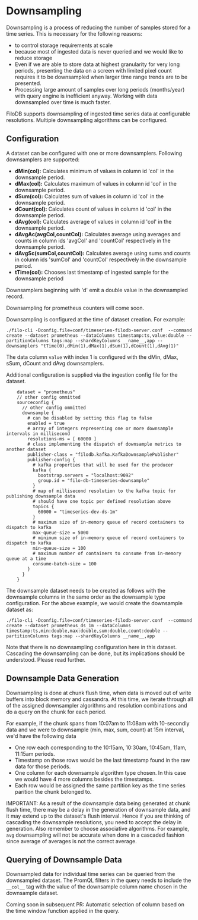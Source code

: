 # Downsampling

Downsampling is a process of reducing the number of samples stored for a time series. 
This is necessary for the following reasons:

* to control storage requirements at scale 
* because most of ingested data is never queried and we would like to reduce storage
* Even if we are able to store data at highest granularity for very long periods, 
  presenting the data on a screen with limited pixel count requires it to be downsampled 
  when larger time range trends are to be presented.
* Processing large amount of samples over long periods (months/year) with query engine is
  inefficient anyway. Working with data downsampled over time is much faster.

FiloDB supports downsampling of ingested time series data at configurable resolutions. 
Multiple downsampling algorithms can be configured. 

## Configuration

A dataset can be configured with one or more downsamplers. Following downsamplers are supported:

* __dMin(col):__ Calculates minimum of values in column id 'col' in the downsample period.
* __dMax(col):__ Calculates maximum of values in column id 'col' in the downsample period.
* __dSum(col):__ Calculates sum of values in column id 'col' in the downsample period.
* __dCount(col):__ Calculates count of values in column id 'col' in the downsample period.
* __dAvg(col):__ Calculates average of values in column id 'col' in the downsample period.
* __dAvgAc(avgCol,countCol):__ Calculates average using averages and counts in column ids 'avgCol' and 'countCol' respectively in the downsample period.
* __dAvgSc(sumCol,countCol):__ Calculates average using sums and counts in column ids 'sumCol' and 'countCol' respectively in the downsample period.
* __tTime(col):__ Chooses last timestamp of ingested sample for the downsample period 

Downsamplers beginning with 'd' emit a double value in the downsampled record. 

Downsampling for prometheus counters will come soon.

Downsampling is configured at the time of dataset creation. For example:

```
./filo-cli -Dconfig.file=conf/timeseries-filodb-server.conf  --command create --dataset prometheus --dataColumns timestamp:ts,value:double --partitionColumns tags:map --shardKeyColumns __name__,app --downsamplers "tTime(0),dMin(1),dMax(1),dSum(1),dCount(1),dAvg(1)"
```

The data column `value` with index 1 is configured with the dMin, dMax, sSum, dCount and dAvg downsamplers.

Additional configuration is supplied via the ingestion config file for the dataset.

```
    dataset = "prometheus"
    // other config ommitted
    sourceconfig {
      // other config ommitted
      downsample {
        # can be disabled by setting this flag to false
        enabled = true
        # array of integers representing one or more downsample intervals in millisecond
        resolutions-ms = [ 60000 ]
        # class implementing the dispatch of downsample metrics to another dataset
        publisher-class = "filodb.kafka.KafkaDownsamplePublisher"
        publisher-config {
          # kafka properties that will be used for the producer
          kafka {
            bootstrap.servers = "localhost:9092"
            group.id = "filo-db-timeseries-downsample"
          }
          # map of millisecond resolution to the kafka topic for publishing downsample data
          # should have one topic per defined resolution above
          topics {
            60000 = "timeseries-dev-ds-1m"
          }
          # maximum size of in-memory queue of record containers to dispatch to kafka
          max-queue-size = 5000
          # minimum size of in-memory queue of record containers to dispatch to kafka
          min-queue-size = 100
          # maximum number of containers to consume from in-memory queue at a time
          consume-batch-size = 100
        }
      }
    }
```

The downsample dataset needs to be created as follows with the downsample columns in the same
order as the downsample type configuration. For the above example, we would create the downsample
dataset as:

```
./filo-cli -Dconfig.file=conf/timeseries-filodb-server.conf  --command create --dataset prometheus_ds_1m --dataColumns timestamp:ts,min:double,max:double,sum:double,count:double --partitionColumns tags:map --shardKeyColumns __name__,app
```

Note that there is no downsampling configuration here in this dataset. Cascading the downsampling
can be done, but its implications should be understood. Please read further.  

## Downsample Data Generation
Downsampling is done at chunk flush time, when data is moved out of write buffers into block memory and cassandra.
At this time, we iterate through all of the assigned downsampler algorithms and resolution
combinations and do a query on the chunk for each period.

For example, if the chunk spans from 10:07am to 11:08am with 10-secondly data 
and we were to downsample (min, max, sum, count) at 15m interval, we'd
have the following data

* One row each corresponding to the 10:15am, 10:30am, 10:45am, 11am, 11:15am periods.
* Timestamp on those rows would be the last timestamp found in the raw data for those
periods.
* One column for each downsample algorithm type chosen. In this case we would have 4
more columns besides the timestamps.
* Each row would be assigned the same partition key as the time series parition the chunk
belonged to.

IMPORTANT: As a result of the downsample data being generated at chunk flush time, there may be a
delay in the generation of downsample data, and it may extend up to the dataset's flush
interval. Hence if you are thinking of cascading the downsample resolutions, you need to
accept the delay in generation. Also remember to choose associative algorithms. For example,
`avg` downsampling will not be accurate when done in a cascaded fashion since average of averages
is not the correct average.   

## Querying of Downsample Data
 
Downsampled data for individual time series can be queried from the downsampled dataset. The PromQL
filters in the query needs to include the `__col__` tag with the value of the downsample column name
chosen in the downsample dataset.

Coming soon in subsequent PR: Automatic selection of column based on the time window function applied in the query.